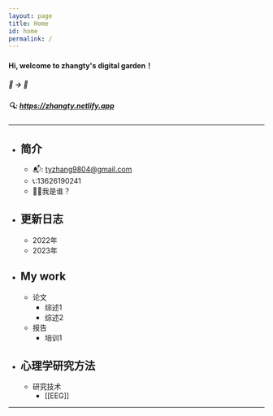 ```yaml
---
layout: page
title: Home
id: home
permalink: /
---
```


#### Hi,  welcome to zhangty's digital garden！

#####				🌱 → 🌴
	 			
#####	  🔍: https://zhangty.netlify.app

-----
- ## 简介
	- 📬: tyzhang9804@gmail.com
	- 📞:13626190241
	- 🤷‍♂️我是谁？
- ## 更新日志
	- 2022年
	- 2023年
- ## My work
	- 论文
		- 综述1
		- 综述2
	- 报告
		- 培训1
- ## 心理学研究方法
	- 研究技术
		- [[EEG]]
-------




<style>
  .wrapper {
    max-width: 46em;
  }
</style>
